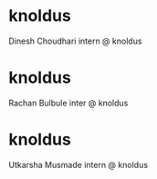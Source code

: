 # knoldus
Dinesh Choudhari
intern @ knoldus
# knoldus
Rachan Bulbule
inter @ knoldus
# knoldus
Utkarsha Musmade intern @ knoldus
